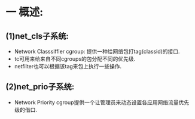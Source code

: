 # 一 概述:
## (1)net_cls子系统:
- Network Classsiffier cgroup: 提供一种给网络包打tag(classid)的接口.
- tc可用来给来自不同cgroups的包分配不同的优先级.
- netfilter也可以根据该tag来包上执行一些操作.

## (2)net_prio子系统:
- Network Priority cgroup提供一个让管理员来动态设置各应用网络流量优先级的借口.
